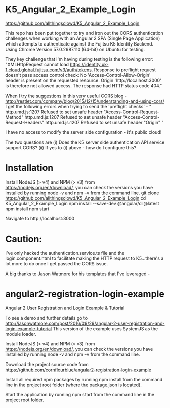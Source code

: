 # K5_Angular_2_Example_Login
https://github.com/allthingsclowd/K5_Angular_2_Example_Login

This repo has been put together to try and iron out the CORS authentication challenges when working with an Angular 2 SPA (Single Page Application)
which attempts to authenticate against the Fujitsu K5 Identity Backend. Using Chrome Version 57.0.2987.110 (64-bit) on Ubuntu for testing.

They key challenge that i'm having during testing is the following error:
"XMLHttpRequest cannot load https://identity.uk-1.cloud.global.fujitsu.com/v3/auth/tokens. Response to preflight request doesn't pass access control check: No 'Access-Control-Allow-Origin' header is present on the requested resource. Origin 'http://localhost:3000' is therefore not allowed access. The response had HTTP status code 404."

When I try the suggestions in this very useful CORS blog - http://restlet.com/company/blog/2015/12/15/understanding-and-using-cors/ I get the following errors when trying to send the 'preflight checks' -
"
http.umd.js:1207 Refused to set unsafe header "Access-Control-Request-Method"
http.umd.js:1207 Refused to set unsafe header "Access-Control-Request-Headers"
http.umd.js:1207 Refused to set unsafe header "Origin"
"

I have no access to modify the server side configuration - it's public cloud! 

The two questions are   (i) Does the K5 server side authentication API service support CORS?
                        (ii) If yes to (i) above - how do I configure this?

# Installation
Install NodeJS (> v4) and NPM (> v3) from https://nodejs.org/en/download/, you can check the versions you have installed by running node -v and npm -v from the command line.
git clone https://github.com/allthingsclowd/K5_Angular_2_Example_Login
cd K5_Angular_2_Example_Login
npm install --save-dev @angular/cli@latest
npm install
npm start

Navigate to http://localhost:3000

# Caution:
I've only hacked the authentication.service.ts file and the login.component.html to facilitate making the HTTP request to K5...there's a lot more to do once I get passed the CORS issue.



A big thanks to Jason Watmore for his templates that I've leveraged - 
# angular2-registration-login-example

Angular 2 User Registration and Login Example & Tutorial

To see a demo and further details go to http://jasonwatmore.com/post/2016/09/29/angular-2-user-registration-and-login-example-tutorial
This version of the example uses SystemJS as the module loader.

Install NodeJS (> v4) and NPM (> v3) from https://nodejs.org/en/download/, you can check the versions you have installed by running node -v and npm -v from the command line.
 
Download the project source code from https://github.com/cornflourblue/angular2-registration-login-example
 
Install all required npm packages by running npm install from the command line in the project root folder (where the package.json is located).
 
Start the application by running npm start from the command line in the project root folder.